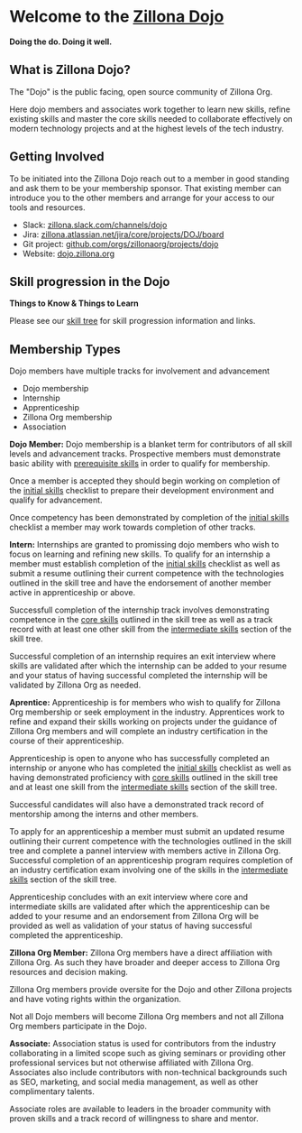# Welcome to the [Zillona Dojo](https://dojo.zillona.org/)

**Doing the do. Doing it well.**

## What is Zillona Dojo?

The "Dojo" is the public facing, open source community of Zillona Org.

Here dojo members and associates work together to learn new skills, refine
existing skills and master the core skills needed to collaborate effectively on 
modern technology projects and at the highest levels of the tech industry. 

## Getting Involved

To be initiated into the Zillona Dojo reach out to a member in good standing and
ask them to be your membership sponsor. That existing member can introduce you 
to the other members and arrange for your access to our tools and resources.
                                                                                 
 * Slack:
 [zillona.slack.com/channels/dojo](https://zillona.slack.com/channels/dojo)
 * Jira:
 [zillona.atlassian.net/jira/core/projects/DOJ/board](https://zillona.atlassian.net/jira/core/projects/DOJ/board)
 * Git project: 
 [github.com/orgs/zillonaorg/projects/dojo](https://github.com/orgs/zillonaorg/projects/1)
 * Website: 
 [dojo.zillona.org](https://dojo.zillona.org/)

## Skill progression in the Dojo

**Things to Know & Things to Learn**

Please see our [skill tree](skill_tree.md) for skill progression 
information and links.

## Membership Types

Dojo members have multiple tracks for involvement and advancement

 * Dojo membership
 * Internship
 * Apprenticeship
 * Zillona Org membership
 * Association

**Dojo Member:** Dojo membership is a blanket term for contributors of all skill
levels and advancement tracks. Prospective members must demonstrate basic
ability with [prerequisite skills](../skill_tree/#prerequisite-skills) in order 
to qualify for membership.

Once a member is accepted they should begin working on completion of the 
[initial skills](../skill_tree/#initial-skills) checklist to prepare their
development environment and qualify for advancement.

Once competency has been demonstrated by completion of the 
[initial skills](../skill_tree/#initial-skills) checklist a member may work
towards completion of other tracks.

**Intern:** Internships are granted to promissing dojo members who wish to
focus on learning and refining new skills. To qualify for an internship a member
must establish completion of the 
[initial skills](../skill_tree/#initial-skills) checklist as well as submit a 
resume outlining their current competence with the technologies outlined in the 
skill tree and have the endorsement of another member active in apprenticeship 
or above.

Successfull completion of the internship track involves demonstrating competence 
in the [core skills](../skill_tree/#core-skills) outlined in the skill tree as 
well as a track record with at least one other skill from the 
[intermediate skills](../skill_tree/#intermediate-skills) section of the skill 
tree.

Successful completion of an internship requires an exit interview where skills
are validated after which the internship can be added to your resume and your
status of having successful completed the internship will be validated by 
Zillona Org as needed.

**Aprentice:** Apprenticeship is for members who wish to qualify for Zillona Org 
membership or seek employment in the industry. Apprentices work to refine and 
expand their skills working on projects under the guidance of Zillona Org 
members and will complete an industry certification in the course of their
apprenticeship.

Apprenticeship is open to anyone who has successfully completed an internship or
anyone who has completed the 
[initial skills](../skill_tree/#initial-skills) checklist as well as having
demonstrated proficiency with [core skills](../skill_tree/#core-skills) outlined 
in the skill tree and at least one skill from the
[intermediate skills](../skill_tree/#intermediate-skills) section of the skill 
tree.

Successful candidates will also have a demonstrated track record of mentorship 
among the interns and other members. 

To apply for an apprenticeship a member must submit an updated resume outlining 
their current competence with the technologies outlined in the skill tree and 
complete a pannel interview with members active in Zillona Org. 
Successful completion of an apprenticeship program requires completion of an
industry certification exam involving one of the skills in the 
[intermediate skills](../skill_tree/#intermediate-skills) section of the skill
tree.

Apprenticeship concludes with an exit interview where core and intermediate 
skills are validated after which the apprenticeship can be added to your resume 
and an endorsement from Zillona Org will be provided as well as validation of 
your status of having successful completed the apprenticeship.

**Zillona Org Member:** Zillona Org members have a direct affiliation with 
Zillona Org. As such they have broader and deeper access to Zillona Org
resources and decision making.

Zillona Org members provide oversite for the Dojo and other Zillona projects and 
have voting rights within the organization.

Not all Dojo members will become Zillona Org members and not all Zillona Org
members participate in the Dojo. 

**Associate:** Association status is used for contributors from the industry 
collaborating in a limited scope such as giving seminars or providing other
professional services but not otherwise affiliated with Zillona Org. Associates
also include contributors with non-technical backgrounds such as SEO, marketing, 
and social media management, as well as other complimentary talents.

Associate roles are available to leaders in the broader community with proven 
skills and a track record of willingness to share and mentor.
